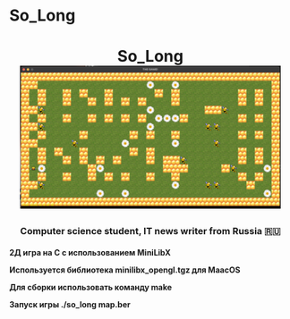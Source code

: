 # So_Long
<h1 align="center">So_Long
<img src="screenshot.png" alt="альтернативный текст" height="256"></h1>
<h3 align="center">Computer science student, IT news writer from Russia 🇷🇺</h3>
<h4>
2Д игра на С с использованием MiniLibX

Используется библиотека 
minilibx_opengl.tgz для MaacOS

Для сборки использовать команду 
make

Запуск игры 
./so_long map.ber 
</h4>
